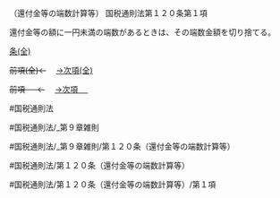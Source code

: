 （還付金等の端数計算等）
国税通則法第１２０条第１項

還付金等の額に一円未満の端数があるときは、その端数金額を切り捨てる。

[条(全)](国税通則法＿＿＿＿＿第１２０条_.md)

~~前項(全)←~~　  [→次項(全)](国税通則法＿＿＿＿＿第１２０条第２項_.md)

~~前項 　 ←~~　  [→次項 　 ](国税通則法＿＿＿＿＿第１２０条第２項.md)



#国税通則法

#国税通則法/_第９章雑則

#国税通則法/_第９章雑則/第１２０条（還付金等の端数計算等）

#国税通則法/第１２０条（還付金等の端数計算等）

#国税通則法/第１２０条（還付金等の端数計算等）/第１項

